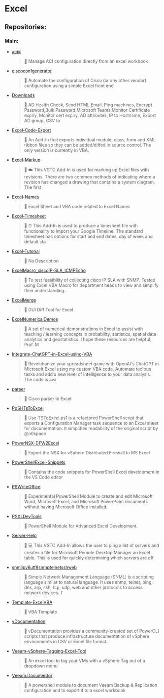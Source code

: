 # Excel

## Repositories:
### Main:
- [acixl](https://github.com/Thamielis/acixl)
	> :memo: Manage ACI configuration directly from an excel workbook
- [ciscoconfgenerator](https://github.com/Thamielis/ciscoconfgenerator)
	> :memo: Automate the configuration of Cisco (or any other vendor) configuration using a simple Excel front end
- [Downloads](https://github.com/Thamielis/Downloads)
	> :memo: AD Health Check, Send HTML Email,  Ping machines, Encrypt Password,Bulk Password,Microsoft Teams,Monitor Certificate expiry, Monitor cert expiry, AD attributes, IP to Hostname, Export AD group, CSV to
- [Excel-Code-Export](https://github.com/Thamielis/Excel-Code-Export)
	> :memo: An Add-In that exports individual module, class, form and XML ribbon files so they can be added/diffed in source control. The only version is currently in VBA.
- [Excel-Markup](https://github.com/Thamielis/Excel-Markup)
	> :memo: :cloud: This VSTO Add-In is used for marking up Excel files with revisions. There are two common methods of indicating where a revision has changed a drawing that contains a system diagram. The first 
- [Excel-Names](https://github.com/Thamielis/Excel-Names)
	> :memo: Excel Sheet and VBA code related to Excel Names
- [Excel-Timesheet](https://github.com/Thamielis/Excel-Timesheet)
	> :memo: :alarm_clock: This Add-In is used to produce a timesheet file with functionality to import your Google Timeline. The standard timesheet has options for start and end dates, day of week and default sta
- [Excel-Tutorial](https://github.com/Thamielis/Excel-Tutorial)
	> :memo: No Description
- [ExcelMacro_ciscoIP-SLA_ICMPEcho](https://github.com/Thamielis/ExcelMacro_ciscoIP-SLA_ICMPEcho)
	> :memo: To test feasibility of collecting cisco IP SLA with SNMP. Tested using Excel VBA Macro for department heads to view and simplify their understanding..
- [ExcelMerge](https://github.com/Thamielis/ExcelMerge)
	> :memo: GUI Diff Tool for Excel
- [ExcelNumericalDemos](https://github.com/Thamielis/ExcelNumericalDemos)
	> :memo: A set of numerical demonstrations in Excel to assist with teaching / learning concepts in probability, statistics, spatial data analytics and geostatistics. I hope these resources are helpful, Prof. M
- [Integrate-ChatGPT-in-Excel-using-VBA](https://github.com/Thamielis/Integrate-ChatGPT-in-Excel-using-VBA)
	> :memo: Revolutionize your spreadsheet game with OpenAI's ChatGPT in Microsoft Excel using my custom VBA code. Automate tedious tasks and add a new level of intelligence to your data analysis. The code is ava
- [parser](https://github.com/Thamielis/parser)
	> :memo: Cisco parser to Excel
- [PoSHTsToExcel](https://github.com/Thamielis/PoSHTsToExcel)
	> :memo: Use-TSToExcel.ps1 is a refactored PowerShell script that exports a Configuration Manager task sequence to an Excel sheet for documentation. It simplifies readability of the original script by @n0space
- [PowerNSX-DFW2Excel](https://github.com/Thamielis/PowerNSX-DFW2Excel)
	> :memo: Export the NSX for vSphere Distributed Firewall to MS Excel
- [PowerShellExcel-Snippets](https://github.com/Thamielis/PowerShellExcel-Snippets)
	> :memo: Contains the code snippets for PowerShell Excel development in the VS Code editor
- [PSWriteOffice](https://github.com/Thamielis/PSWriteOffice)
	> :memo: Experimental PowerShell Module to create and edit Microsoft Word, Microsoft Excel, and Microsoft PowerPoint documents without having Microsoft Office installed.
- [PSXLDevTools](https://github.com/Thamielis/PSXLDevTools)
	> :memo: PowerShell Module for Advanced Excel Development.
- [Server-Help](https://github.com/Thamielis/Server-Help)
	> :memo: :computer: This VSTO Add-In allows the user to ping a list of servers and creates a file for Microsoft Remote Desktop Manager an Excel table. This is used for quickly determining which servers are off
- [snmlipv6utf8snmptelnetsshweb](https://github.com/Thamielis/snmlipv6utf8snmptelnetsshweb)
	> :memo: Simple Network Management Language (SNML) is a scripting language similar to natural language. It uses snmp, telnet, ping, dns, arp, ssh, tcp, udp, web and other protocols to access network devices. T
- [Template-ExcelVBA](https://github.com/Thamielis/Template-ExcelVBA)
	> :memo: VBA Template
- [vDocumentation](https://github.com/Thamielis/vDocumentation)
	> :memo: vDocumentation provides a community-created set of PowerCLI scripts that produce infrastructure documentation of vSphere environments in CSV or Excel file format.
- [Veeam-vSphere-Tagging-Excel-Tool](https://github.com/Thamielis/Veeam-vSphere-Tagging-Excel-Tool)
	> :memo: An excel tool to tag your VMs with a vSphere Tag out of a dropdown menu
- [Veeam.Documentor](https://github.com/Thamielis/Veeam.Documentor)
	> :memo: A powershell module to document Veeam Backup & Replication configuration and to export it to a excel workbook

